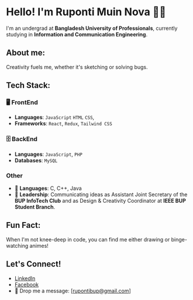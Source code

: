 
# Hello! I'm Ruponti Muin Nova 👩‍💻

I'm an undergrad at **Bangladesh University of Professionals**, currently studying in **Information and Communication Engineering**.

## About me:
Creativity fuels me, whether it's sketching or solving bugs. 
## Tech Stack:
### 🖥 FrontEnd
- **Languages**: `JavaScript` `HTML` `CSS`, 
- **Frameworks**: `React`, `Redux`, `Tailwind CSS`

### 🗄️ BackEnd
-  **Languages**: `JavaScript`, `PHP`
-  **Databases**: `MySQL`

### Other
- 📜 **Languages**: C, C++, Java
- 👑 **Leadership**: Communicating ideas as Assistant Joint Secretary of the **BUP InfoTech Club** and as Design & Creativity Coordinator at **IEEE BUP Student Branch**.

## Fun Fact:
When I'm not knee-deep in code, you can find me either drawing or binge-watching animes!
## Let's Connect!
- [LinkedIn](https://www.linkedin.com/in/ruponti-muin-nova)
- [Facebook](https://www.facebook.com/ruponti.muin)
- 📧 Drop me a message: [rupontibup@gmail.com]

